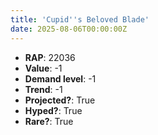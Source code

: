 ```yaml
---
title: 'Cupid''s Beloved Blade'
date: 2025-08-06T00:00:00Z
---
```

- **RAP**: 22036
- **Value**: -1
- **Demand level**: -1
- **Trend**: -1
- **Projected?**: True
- **Hyped?**: True
- **Rare?**: True
